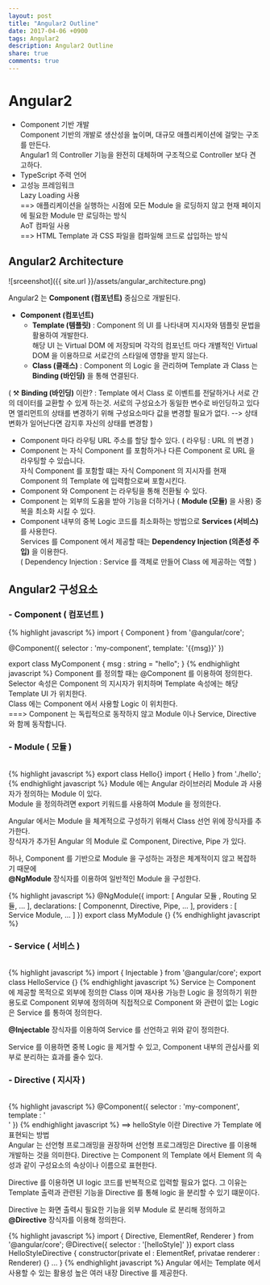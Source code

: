 ```yaml
---
layout: post
title: "Angular2 Outline"
date: 2017-04-06 +0900
tags: Angular2
description: Angular2 Outline
share: true
comments: true
---
```


Angular2
==========
- Component 기반 개발<br>
Component 기반의 개발로 생산성을 높이며, 대규모 애플리케이션에 걸맞는 구조를 만든다.<br>
Angular1 의 Controller 기능을 완전히 대체하며 구조적으로 Controller 보다 견고하다.<br>
- TypeScript 주력 언어<br>
- 고성능 프레임워크<br>
Lazy Loading 사용 <br>==> 애플리케이션을 실행하는 시점에 모든 Module 을 로딩하지 않고 현재 페이지에 필요한 Module 만 로딩하는 방식<br>
AoT 컴파일 사용 <br> ==> HTML Template 과  CSS 파일을 컴파일해 코드로 삽입하는 방식

Angular2 Architecture
----------

![srceenshot]({{ site.url }}/assets/angular_architecture.png)

Angular2 는 **Component (컴포넌트)** 중심으로 개발된다. 

- **Component (컴포넌트)**
	- **Template (템플릿)** : Component 의 UI 를 나타내며 지시자와 템플릿 문법을 활용하여 개발한다.<br>해당 UI 는 Virtual DOM 에 저장되며 각각의 컴포넌트 마다 개별적인 Virtual DOM 을 이용하므로 서로간의 스타일에 영향을 받지 않는다.
	- **Class (클래스)** : Component 의 Logic 을 관리하며 Template 과 Class 는 **Binding (바인딩)** 을 통해 연결된다.

	
( ⚒ **Binding (바인딩)** 이란? : Template 에서 Class 로 이벤트를 전달하거나 서로 간의 데이터를 교환할 수 있게 하는것. 서로의 구성요소가 동일한 변수로 바인딩하고 있다면 엘리먼트의 상태를 변경하기 위해 구성요소마다 값을 변경할 필요가 없다. --> 상태변화가 일어난다면 감지후 자신의 상태를 변경함 )

- Component 마다 라우팅 URL 주소를 할당 할수 있다. ( 라우팅 : URL 의 변경 )
- Component 는 자식 Component 를 포함하거나 다른 Component 로 URL 을 라우팅할 수 있습니다.<br>자식 Component 를 포함할 떄는 자식 Component 의 지시자를 현재 Component 의 Template 에 입력함으로써 포함시킨다.
- Component 와 Component 는 라우팅을 통해 전환될 수 있다.
- Component 는 외부의 도움을 받아 기능을 더하거나 ( **Module (모듈)** 을 사용) 중복을 최소화 시킬 수 있다.
- Component 내부의 중복 Logic 코드를 최소화하는 방법으로 **Services (서비스)** 를 사용한다.<br> Services 를 Component 에서 제공할 때는 **Dependency Injection (의존성 주입)** 을 이용한다.<br>( Dependency Injection : Service 를 객체로 만들어 Class 에 제공하는 역할 )

Angular2 구성요소
------------
### - Component ( 컴포넌트 )
{% highlight javascript %}
import { Component } from '@angular/core';

@Component({
	selector : 'my-component',
	template: '{{msg}}'
})

export class MyComponent {
	msg : string = "hello";
}
{% endhighlight javascript %}
Component 를 정의할 때는  @Component 를 이용하여 정의한다.<br>Selector 속성은 Component 의 지시자가 위치하며 Template 속성에는 해당 Template UI 가 위치한다.<br>
Class 에는  Component 에서 사용할 Logic 이 위치한다.<br> 
===> Component 는  독립적으로 동작하지 않고  Module 이나 Service, Directive 와 함께 동작합니다.
<br>
### - Module ( 모듈 )
<br>
{% highlight javascript %}
export class Hello{}
import { Hello } from './hello';
{% endhighlight javascript %}
Module 에는 Angular 라이브러리 Module 과 사용자가 정의하는 Module 이 있다.<br>
Module 을 정의하려면 export 키워드를 사용하여 Module 을 정의한다.

Angular 에서는 Module 을 체계적으로 구성하기 위해서 Class 선언 위에 장식자를 추가한다.<br>
장식자가 추가된 Angular 의 Module 로  Component, Directive, Pipe 가 있다.<br>

허나, Component 를 기반으로  Module 을 구성하는 과정은 체계적이지 않고 복잡하기 때문에<br> **@NgModule** 장식자를 이용하여 일반적인 Module 을 구성한다.

{% highlight javascript %}
@NgModule({
	import: [
		Angular 모듈 , Routing 모듈, ...
	],
	declarations: [
		Componennt, Directive, Pipe, ...
	],
	providers : [
		Service Module, ...
	]
})
export class MyModule {}
{% endhighlight javascript %}
&nbsp;<br>
### - Service ( 서비스 )
<br>
{% highlight javascript %}
import { Injectable } from '@angular/core';
export class HelloService {}
{% endhighlight javascript %}
Service 는  Component 에 제공할 목적으로 외부에 정의한 Class 이며 재사용 가능한 Logic 을 정의하기 위한 용도로 Component 외부에 정의하며 직접적으로 Component 와 관련이 없는 Logic 은  Service 를 통하여 정의한다.<br>

**@Injectable** 장식자를 이용하여 Service 를 선언하고 위와 같이 정의한다.

Service 를 이용하면 중복 Logic 을 제거할 수 있고, Component 내부의 관심사를 외부로 분리하는 효과를 줄수 있다.
<br>
### - Directive ( 지시자 )
<br>
{% highlight javascript %}
@Component({
	selector : 'my-component',
	template : '<div helloStyle></div>'
})
{% endhighlight javascript %}
==> helloStyle 이란 Directive 가 Template 에 표현되는 방법<br>
Angular 는 선언형 프로그래밍을 권장하며 선언형 프로그래밍은 Directive 를 이용해 개발하는 것을 의미한다.
Directive 는 Component 의 Template 에서 Element 의 속성과 같이 구성요소의 속상이나 이름으로 표현한다.


Directive 를 이용하면 UI logic 코드를 반복적으로 입력할 필요가 없다. 그 이유는 Template 출력과 관련된 기능을 Directive 를 통해 logic 을 분리할 수 있기 떄문이다.

Directive 는 화면 출력시 필요한 기능을 외부 Module 로 분리해 정의하고  **@Directive** 장식자를 이용해 정의한다.

{% highlight javascript %}
import { Directive, ElementRef, Renderer } from '@angular/core';
@Directive({
	selector : '[helloStyle]'
})
export class HelloStyleDirective {
	constructor(private el : ElementRef, privatae renderer : Renderer) {}
	...
}
{% endhighlight javascript %}
Angular 에서는 Template 에서 사용할 수 있는 활용성 높은 여러 내장 Directive 를 제공한다.